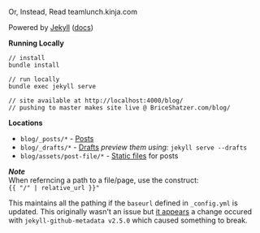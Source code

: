 Or, Instead, Read teamlunch.kinja.com

Powered by [Jekyll](https://jekyllrb.com/) ([docs](https://jekyllrb.com/docs/home/))


**Running Locally**
```
// install
bundle install 

// run locally
bundle exec jekyll serve

// site available at http://localhost:4000/blog/
// pushing to master makes site live @ BriceShatzer.com/blog/
```


**Locations**  
- `blog/_posts/*` - [Posts](https://jekyllrb.com/docs/posts/)
- `blog/_drafts/*` - [Drafts](https://jekyllrb.com/docs/drafts/)  _preview them using:_ `jekyll serve --drafts`
- `blog/assets/post-file/*` - [Static files](https://jekyllrb.com/docs/static-files/) for posts

**_Note_**  
When referncing a path to a file/page, use the construct:  
`{{ "/" | relative_url }}"`  

This maintains all the pathing if the `baseurl` defined in `_config.yml` is updated. This originally wasn't an issue but [it appears](https://stackoverflow.com/questions/42450554/jekyll-site-works-locally-but-not-on-github-pages) a change occured with `jekyll-github-metadata v2.5.0` which caused something to break.
